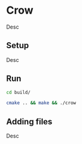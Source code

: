 # Crow
Desc

## Setup

Desc

## Run

```bash
cd build/

cmake .. && make && ./crow
```

## Adding files

Desc
